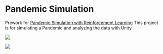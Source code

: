 # Pandemic Simulation
Prework for [Pandemic Simulation with Reinforcement Learning](https://github.com/Hsgngr/Pandemic_Simulation)
This project is for simulating a Pandemic and analyzing the data with Unity

<p>
<img src="images/sim.gif">
</p>

<p>
<img src="images/graph.gif">
</p>
